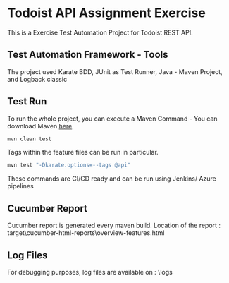 # Todoist API Assignment Exercise
This is a Exercise Test Automation Project for Todoist REST API.

## Test Automation Framework - Tools
The project used Karate BDD, JUnit as Test Runner, Java -  Maven Project, and Logback classic

## Test Run 
To run the whole project, you can execute a Maven Command - You can download Maven [here](https://maven.apache.org/download.cgi)
```bash
mvn clean test
```
Tags within the feature files can be run in particular.
```bash
mvn test "-Dkarate.options=--tags @api"
```
These commands are CI/CD ready and can be run using Jenkins/ Azure pipelines

## Cucumber Report
Cucumber report is generated every maven build. 
Location of the report : target\cucumber-html-reports\overview-features.html

## Log Files
For debugging purposes, log files are available on : \logs
